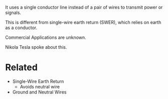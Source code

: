 It uses a single conductor line instead of a pair of wires to transmit power or signals.

This is different from single-wire earth return (SWER), which relies on earth as a conductor.

Commercial Applications are unknown.

Nikola Tesla spoke about this.

# Related
- Single-Wire Earth Return
	- Avoids neutral wire
- Ground and Neutral Wires